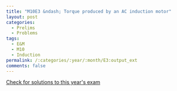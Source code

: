 ```yaml
---
title: "M10E3 &ndash; Torque produced by an AC induction motor"
layout: post
categories:
  - Prelims
  - Problems
tags:
  - E&M
  - M10
  - Induction
permalink: /:categories/:year/:month/E3:output_ext
comments: false
---
```

<object data="2010M3E.pdf" type="application/pdf" width="100%" height="500"></object>
<div class="message"><a href='https://princetonprelim.com/prelim/25/'>Check for solutions to this year's exam</a></div>